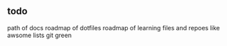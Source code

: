 

## todo
path of docs
roadmap of dotfiles
roadmap of learning files and repoes like awsome lists
git green
